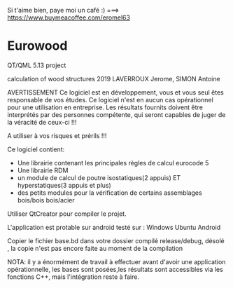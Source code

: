 Si t'aime bien, paye moi un café :) ===>
https://www.buymeacoffee.com/eromel63

# Eurowood
QT/QML 5.13 project 

calculation of wood structures
2019 LAVERROUX Jerome, SIMON Antoine

AVERTISSEMENT
Ce logiciel est en développement, vous et vous seul êtes responsable de vos études. Ce logiciel n'est en aucun cas opérationnel pour une utilisation en entreprise.
Les résultats fournits doivent être interprétés par des personnes compétente, qui seront capables de juger de la véracité de ceux-ci !!!

A utiliser à vos risques et prérils !!!

Ce logiciel contient:
- Une librairie contenant les principales règles de calcul eurocode 5
- Une librairie RDM
- un module de calcul de poutre isostatiques(2 appuis) ET hyperstatiques(3 appuis et plus)
- des petits modules pour la vérification de certains assemblages bois/bois bois/acier

Utiliser QtCreator pour compiler le projet.


L'application est protable sur android
testé sur :
Windows
Ubuntu
Android

Copier le fichier base.bd dans votre dossier compilé release/debug, désolé , la copie n'est pas encore faite au moment de la compilation

NOTA:
il y a énormément de travail à effectuer avant d'avoir une application opérationnelle, les bases sont posées,les résultats sont accessibles via les fonctions C++, mais l'intégration reste à faire. 
